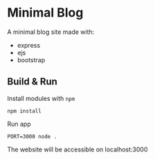 # Minimal Blog

A minimal blog site made with:
- express
- ejs
- bootstrap

## Build & Run

Install modules with `npm`
```
npm install
```

Run app
```
PORT=3000 node .
```

The website will be accessible on localhost:3000